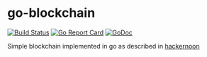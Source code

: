 # go-blockchain

[![Build Status](https://travis-ci.org/qinqon/go-blockchain.svg?branch=master)](https://travis-ci.org/qinqon/go-blockchain)
[![Go Report Card](https://goreportcard.com/badge/github.com/qinqon/go-blockchain)](https://goreportcard.com/report/github.com/qinqon/go-blockchain)
[![GoDoc](https://godoc.org/github.com/qinqon/go-blockchain?status.svg)](https://godoc.org/github.com/qinqon/go-blockchain)

Simple blockchain implemented in go as described in [hackernoon](https://hackernoon.com/learn-blockchains-by-building-one-117428612f46)
